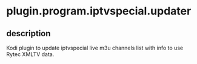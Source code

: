 # plugin.program.iptvspecial.updater
## description
Kodi plugin to update iptvspecial live m3u channels list with info to use Rytec XMLTV data.


